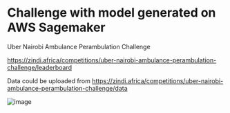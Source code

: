 # Challenge with model generated on AWS Sagemaker

Uber Nairobi Ambulance Perambulation Challenge

https://zindi.africa/competitions/uber-nairobi-ambulance-perambulation-challenge/leaderboard

Data could be uploaded from https://zindi.africa/competitions/uber-nairobi-ambulance-perambulation-challenge/data


![image](create_experiment.JPG)
